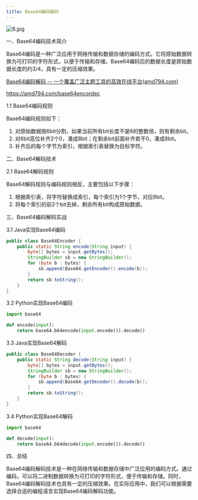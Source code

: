 ```yaml
---
title: Base64编码解码
---
```



![6.jpg](https://p9-juejin.byteimg.com/tos-cn-i-k3u1fbpfcp/15a5d527debc43c3a88067e2dd821e92~tplv-k3u1fbpfcp-jj-mark:0:0:0:0:q75.image#?w=1024&h=1024&s=156838&e=jpg&b=26292b)

一、Base64编码技术简介

Base64编码是一种广泛应用于网络传输和数据存储的编码方式。它将原始数据转换为可打印的字符形式，以便于传输和存储。Base64编码后的数据长度是原始数据长度的约3/4，具有一定的压缩效果。

[Base64编码解码 -- 一个覆盖广泛主题工具的高效在线平台(amd794.com)](https://amd794.com/base64encordec)

https://amd794.com/base64encordec

1.1 Base64编码规则

Base64编码规则如下：

1. 对原始数据按6bit分割，如果当前所有bit长度不是6的整数倍，则有剩余bit。
2. 对6bit高位补齐2个0，凑成8bit；在剩余bit前面补齐若干0，凑成8bit。
3. 补齐后的每个字节为索引，根据索引表替换为目标字符。

二、Base64解码技术

2.1 Base64解码规则

Base64解码规则与编码规则相反，主要包括以下步骤：

1. 根据索引表，将字符替换成索引，每个索引为1个字节，对应8bit。
2. 将每个索引的前2个bit去掉，剩余所有bit构成原始数据。

三、Base64编码解码实战

3.1 Java实现Base64编码

```java
public class Base64Encoder {
    public static String encode(String input) {
        byte[] bytes = input.getBytes();
        StringBuilder sb = new StringBuilder();
        for (byte b : bytes) {
            sb.append(Base64.getEncoder().encode(b));
        }
        return sb.toString();
    }
}
```

3.2 Python实现Base64编码

```python
import base64

def encode(input):
    return base64.b64encode(input.encode()).decode()
```

3.3 Java实现Base64解码

```java
public class Base64Decoder {
    public static String decode(String input) {
        byte[] bytes = input.getBytes();
        StringBuilder sb = new StringBuilder();
        for (byte b : bytes) {
            sb.append(Base64.getDecoder().decode(b));
        }
        return sb.toString();
    }
}
```

3.4 Python实现Base64解码

```python
import base64

def decode(input):
    return base64.b64decode(input.encode()).decode()
```

四、总结

Base64编码解码技术是一种在网络传输和数据存储中广泛应用的编码方式。通过编码，可以将二进制数据转换为可打印的字符形式，便于传输和存储。同时，Base64编码解码技术也具有一定的压缩效果。在实际应用中，我们可以根据需要选择合适的编程语言实现Base64编码解码功能。
